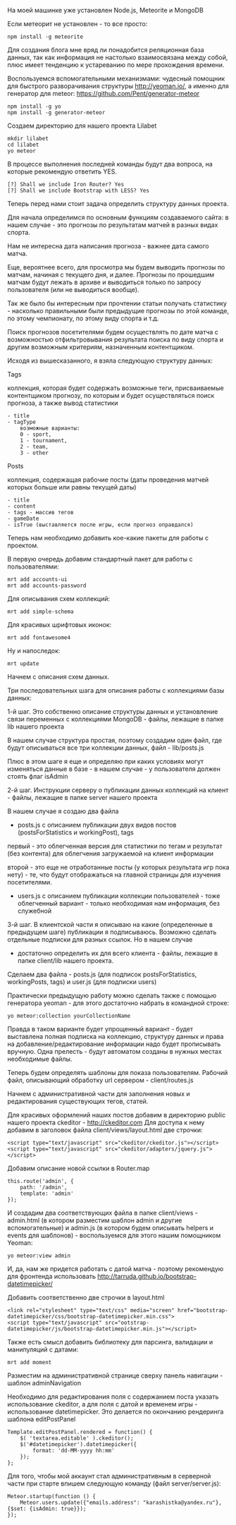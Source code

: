 На моей машинке уже установлен Node.js, Meteorite и MongoDB

Если метеорит не установлен - то все просто:

	npm install -g meteorite

Для создания блога мне вряд ли понадобится реляционная база данных, так как информация не настолько взаимосвязана между собой, плюс имеет тенденцию к устареванию по мере прохождения времени.

Воспользуемся вспомогательными механизмами: чудесный помощник для быстрого разворачивания структуры http://yeoman.io/, а именно для генератор для meteor: https://github.com/Pent/generator-meteor

	npm install -g yo
	npm install -g generator-meteor

Создаем директорию для нашего проекта Lilabet

	mkdir lilabet
	cd lilabet
	yo meteor

В процессе выполнения последней команды будут два вопроса, на которые рекомендую ответить YES.

	[?] Shall we include Iron Router? Yes
	[?] Shall we include Bootstrap with LESS? Yes


Теперь перед нами стоит задача определить структуру данных проекта.

Для начала определимся по основным функциям создаваемого сайта: в нашем случае - это прогнозы по результатам матчей в разных видах спорта.

Нам не интересна дата написания прогноза - важнее дата самого матча.

Еще, вероятнее всего, для просмотра мы будем выводить прогнозы по матчам, начиная с текущего дня, и далее. Прогнозы по прошедшим матчам будут лежать в архиве и выводиться только по запросу пользователя (или не выводиться вообще).

Так же было бы интересным при прочтении статьи получать статистику - насколько правильными были предыдущие прогнозы по этой команде, по этому чемпионату, по этому виду спорта и т.д.

Поиск прогнозов посетителями будем осуществлять по дате матча с возможностью отфильтровывания результата поиска по виду спорта и другим возможным критериям, назначенным контентщиком.

Исходя из вышесказанного, я взяла следующую структуру данных:

Tags

коллекция, которая будет содержать возможные теги, присваиваемые контентщиком прогнозу, по которым и будет осуществляться поиск прогноза, а также вывод статистики

	- title
	- tagType 
		возможные варианты:
		0 - sport,
		1 - tournament,
		2 - team,
		3 - other

Posts

коллекция, содержащая рабочие посты (даты проведения матчей которых больше или равны текущей даты)

	- title
	- content
	- tags - массив тегов
	- gameDate
	- isTrue (выставляется после игры, если прогноз оправдался)

Теперь нам необходимо добавить кое-какие пакеты для работы с проектом.

В первую очередь добавим стандартный пакет для работы с пользователями:

	mrt add accounts-ui
	mrt add accounts-password

Для описывания схем коллекций:

	mrt add simple-schema

Для красивых шрифтовых иконок:

	mrt add fontawesome4

Ну и напоследок:

	mrt update

Начнем с описания схем данных.

Три последовательных шага для описания работы с коллекциями базы данных:

1-й шаг. Это собственно описание структуры данных и установление связи переменных с коллекциями MongoDB - файлы, лежащие в папке lib нашего проекта

В нашем случае структура простая, поэтому создадим один файл, где будут описываться все три коллекции данных, файл - lib/posts.js

Плюс в этом шаге я еще и определяю при каких условиях могут изменяться данные в базе - в нашем случае - у пользователя должен стоять флаг isAdmin

2-й шаг. Инструкции серверу о публикации данных коллекций на клиент - файлы, лежащие в папке server нашего проекта

В нашем случае я создаю два файла

- posts.js с описанием публикации двух видов постов (postsForStatistics и workingPost), tags

первый - это облегченная версия для статистики по тегам и результат (без контента) для облегчения загружаемой на клиент информации

второй - это еще не отработанные посты (у которых результата игр пока нету) - те, что будут отображаться на главной страницы для изучения посетителями.

- users.js с описанием публикации коллекции пользователей - тоже облегченный вариант - только необходимая нам информация, без служебной

3-й шаг. В клиентской части я описываю на какие (определенные в предыдущем шаге) публикации я подписываюсь. Возможно сделать отдельные подписки для разных ссылок. Но в нашем случае 

- достаточно определить их для всего клиента - файлы, лежащие в папке client/lib нашего проекта.

Сделаем два файла - posts.js (для подписок postsForStatistics, workingPosts, tags) и user.js (для подписки users)

Практически предыдущую работу можно сделать также с помощью генератора yeoman - для этого достаточно набрать в командной строке:

	yo meteor:collection yourCollectionName

Правда в таком варианте будет упрощенный вариант - будет выставлена полная подписка на коллекцию, структуру данных и права на добавление/редактирование информации надо будет прописывать вручную. Одна прелесть - будут автоматом созданы в нужных местах необходимые файлы.

Теперь будем определять шаблоны для показа пользователям.
Рабочий файл, описывающий обработку url сервером - client/routes.js

Начнем с административной части для заполнения новых и редактирования существующих тегов, статей.

Для красивых оформлений наших постов добавим в директорию public нашего проекта ckeditor - http://ckeditor.com
Для доступа к нему добавим в заголовок файла client/views/layout.html две строчки:

	<script type="text/javascript" src="ckeditor/ckeditor.js"></script>
	<script type="text/javascript" src="ckeditor/adapters/jquery.js"></script>

Добавим описание новой ссылки в Router.map

	this.route('admin', {
	    path: '/admin',
	    template: 'admin'
	});

И создадим два соответствующих файла в папке client/views - admin.html (в котором разместим шаблон admin и другие вспомогательные) и admin.js (в котором будем описывать helpers и events для шаблонов) - воспользуемся для этого нашим помощником Yeoman:

	yo meteor:view admin

И, да, нам же придется работать с датой матча - поэтому рекомендую для фронтенда использовать http://tarruda.github.io/bootstrap-datetimepicker/

Добавить соответственно две строчки в layout.html

	<link rel="stylesheet" type="text/css" media="screen" href="bootstrap-datetimepicker/css/bootstrap-datetimepicker.min.css">
	<script type="text/javascript" src="ootstrap-datetimepicker/js/bootstrap-datetimepicker.min.js"></script>

Также есть смысл добавить библиотеку для парсинга, валидации и манипуляций с датами:
	
	mrt add moment

Разместим на административной странице сверху панель навигации - шаблон adminNavigation

Необходимо для редактирования поля с содержанием поста указать использование ckeditor, а для поля с датой и временем игры - использование datetimepicker. Это делается по окончанию рендеринга шаблона editPostPanel 

	Template.editPostPanel.rendered = function() {
		$( 'textarea.editable' ).ckeditor();
		$('#datetimepicker').datetimepicker({
			format: 'dd-MM-yyyy hh:mm'
		});
	};

Для того, чтобы мой аккаунт стал административным в серверной части при старте впишем следующую команду (файл server/server.js):

	Meteor.startup(function () {
		Meteor.users.update({"emails.address": "karashistka@yandex.ru"}, {$set: {isAdmin: true}});
	});

